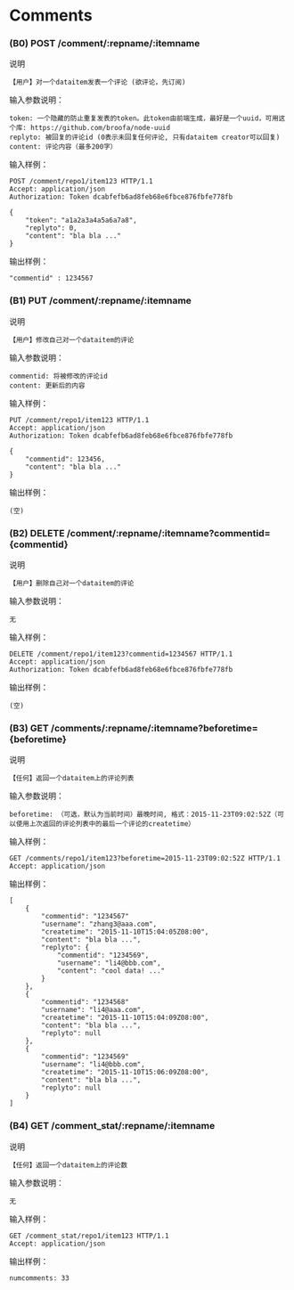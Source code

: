 # Comments

### (B0) POST /comment/:repname/:itemname

说明

	【用户】对一个dataitem发表一个评论 (欲评论，先订阅)

输入参数说明：
	
	token: 一个隐藏的防止重复发表的token。此token由前端生成，最好是一个uuid，可用这个库: https://github.com/broofa/node-uuid
	replyto: 被回复的评论id (0表示未回复任何评论, 只有dataitem creator可以回复)
	content: 评论内容（最多200字）

输入样例：

	POST /comment/repo1/item123 HTTP/1.1 
	Accept: application/json
	Authorization: Token dcabfefb6ad8feb68e6fbce876fbfe778fb
	
	{
		"token": "a1a2a3a4a5a6a7a8",
		"replyto": 0,
		"content": "bla bla ..."
	}

输出样例：


	"commentid" : 1234567

### (B1) PUT /comment/:repname/:itemname

说明

	【用户】修改自己对一个dataitem的评论

输入参数说明：
	
	commentid: 将被修改的评论id
	content: 更新后的内容

输入样例：

	PUT /comment/repo1/item123 HTTP/1.1 
	Accept: application/json
	Authorization: Token dcabfefb6ad8feb68e6fbce876fbfe778fb
	
	{
		"commentid": 123456,
		"content": "bla bla ..."
	}

输出样例：

	(空)

### (B2) DELETE /comment/:repname/:itemname?commentid={commentid}

说明

	【用户】删除自己对一个dataitem的评论

输入参数说明：
	
	无

输入样例：

	DELETE /comment/repo1/item123?commentid=1234567 HTTP/1.1 
	Accept: application/json
	Authorization: Token dcabfefb6ad8feb68e6fbce876fbfe778fb

输出样例：

	(空)

### (B3) GET /comments/:repname/:itemname?beforetime={beforetime}

说明

	【任何】返回一个dataitem上的评论列表

输入参数说明：
	
	beforetime: （可选，默认为当前时间）最晚时间, 格式：2015-11-23T09:02:52Z（可以使用上次返回的评论列表中的最后一个评论的createtime）

输入样例：

	GET /comments/repo1/item123?beforetime=2015-11-23T09:02:52Z HTTP/1.1 
	Accept: application/json

输出样例：

	[
		{
			"commentid": "1234567"
			"username": "zhang3@aaa.com",
			"createtime": "2015-11-10T15:04:05Z08:00",
			"content": "bla bla ...",
			"replyto": {
				"commentid": "1234569",
				"username": "li4@bbb.com",
				"content": "cool data! ..."
			}
		},
		{
			"commentid": "1234568"
			"username": "li4@aaa.com",
			"createtime": "2015-11-10T15:04:09Z08:00",
			"content": "bla bla ...",
			"replyto": null
		},
		{
			"commentid": "1234569"
			"username": "li4@bbb.com",
			"createtime": "2015-11-10T15:06:09Z08:00",
			"content": "bla bla ...",
			"replyto": null
		}
	]

### (B4) GET /comment_stat/:repname/:itemname

说明

	【任何】返回一个dataitem上的评论数

输入参数说明：
	
	无

输入样例：

	GET /comment_stat/repo1/item123 HTTP/1.1 
	Accept: application/json

输出样例：

	numcomments: 33

